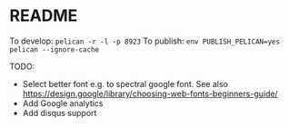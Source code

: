 # README

To develop: `pelican -r -l -p 8923`
To publish: `env PUBLISH_PELICAN=yes pelican --ignore-cache`

TODO:

* Select better font e.g. to spectral google font. See also <https://design.google/library/choosing-web-fonts-beginners-guide/>
* Add Google analytics
* Add disqus support
